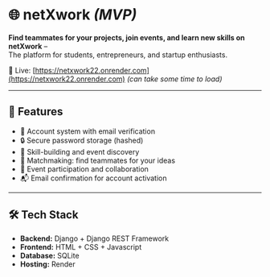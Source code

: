 # 🌐 netXwork *(MVP)*

**Find teammates for your projects, join events, and learn new skills on netXwork** –  
The platform for students, entrepreneurs, and startup enthusiasts.

🔗 Live: [https://netxwork22.onrender.com](https://netxwork22.onrender.com)
*(can take some time to load)*

---

## 🚀 Features

- 🔐 Account system with email verification
- 🔒 Secure password storage (hashed)
- 🧠 Skill-building and event discovery
- 👥 Matchmaking: find teammates for your ideas
- 📅 Event participation and collaboration
- 📬 Email confirmation for account activation

---

## 🛠 Tech Stack

- **Backend:** Django + Django REST Framework
- **Frontend:** HTML + CSS + Javascript
- **Database:** SQLite 
- **Hosting:** Render

